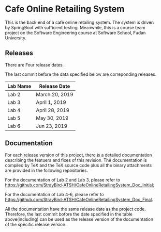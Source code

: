 # Cafe Online Retailing System

This is the back end of a cafe online retailing system. The system is driven by SpringBoot with sufficient testing. Meanwhile, this is a course team project on the Software Engineering course at Software School, Fudan University. 

## Releases

There are Four release dates.

The last commit before the data specified below are correponding releases.

| Lab Name | Release Date   |
|----------|----------------|
| Lab 2    | March 20, 2019 |
| Lab 3    | April 1, 2019  |
| Lab 4    | April 28, 2019 |
| Lab 5    | May 30, 2019   |
| Lab 6    | Jun 23, 2019   |


## Documentation

For each release version of this project, there is a detailed documentation describing the featuers and fixes of this revision. The documentation is compiled by TeX and the TeX source code plus all the binary attachments are provided in the following repositories.

For the documentation of Lab 2 and Lab 3, please refer to <https://github.com/StrayBird-ATSH/CafeOnlineRetailingSystem_Doc_Initial>;

For the documentation of Lab 4-6, please refer to <https://github.com/StrayBird-ATSH/CafeOnlineRetailingSystem_Doc_Final>.

All the documentation have the same release date as the project code. Therefore, the last commit bofore the date specified in the table above(including) can be used as the release version of the documentation of the specific release version. 
